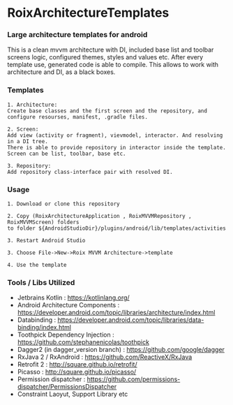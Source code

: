 # RoixArchitectureTemplates

### Large architecture templates for android

This is a clean mvvm architecture with DI, included base list and toolbar screens logic, configured themes, styles and values etc. 
After every template use, generated code is able to compile. This allows to work with architecture and DI, as a black boxes.

### Templates
```
1. Architecture: 
Create base classes and the first screen and the repository, and configure resourses, manifest, .gradle files.

2. Screen: 
Add view (activity or fragment), vievmodel, interactor. And resolving in a DI tree.  
There is able to provide repository in interactor inside the template. Screen can be list, toolbar, base etc.

3. Repository: 
Add repository class-interface pair with resolved DI.

```

### Usage
```
1. Download or clone this repository 

2. Copy (RoixArchitectureApplication , RoixMVVMRepository , RoixMVVMScreen) folders
to folder ${AndroidStudioDir}/plugins/android/lib/templates/activities

3. Restart Android Studio

3. Choose File->New->Roix MVVM Architecture->template

4. Use the template

```

### Tools / Libs Utilized
- Jetbrains Kotlin : https://kotlinlang.org/
- Android Architecture Components : https://developer.android.com/topic/libraries/architecture/index.html
- Databinding : https://developer.android.com/topic/libraries/data-binding/index.html
- Toothpick Dependency Injection : https://github.com/stephanenicolas/toothpick
- Dagger2 (in dagger_version branch) : https://github.com/google/dagger
- RxJava 2 / RxAndroid : https://github.com/ReactiveX/RxJava
- Retrofit 2 : http://square.github.io/retrofit/
- Picasso : http://square.github.io/picasso/
- Permission dispatcher : https://github.com/permissions-dispatcher/PermissionsDispatcher
- Constraint Laoyut, Support Library etc
